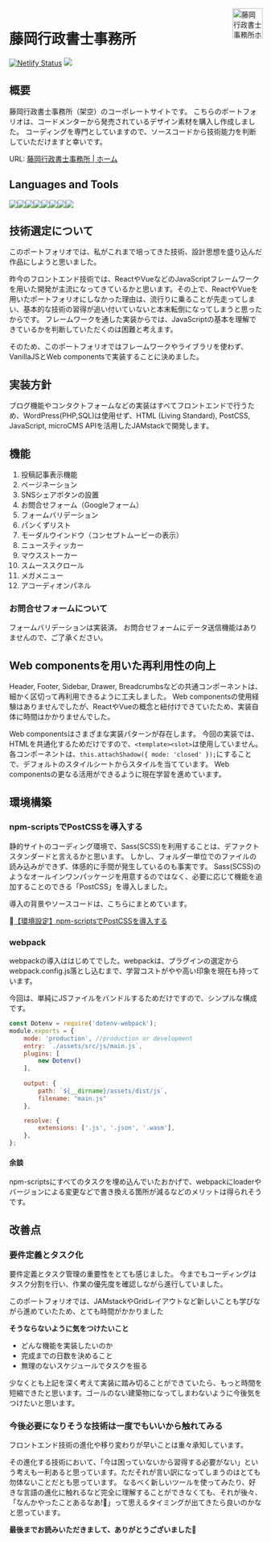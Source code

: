 <a href="https://reverent-volhard-d99d5d.netlify.app/">
  <img src="https://reverent-volhard-d99d5d.netlify.app/images/logo.svg" align="right" height="60" title="藤岡行政書士事務所ホームページ">
</a>

# 藤岡行政書士事務所
[![Netlify Status](https://api.netlify.com/api/v1/badges/191398e6-dd2b-4294-aac2-b5320edc2cdc/deploy-status)](https://app.netlify.com/sites/reverent-volhard-d99d5d/deploys)
<a href="https://jamstack.org/" target="_blank" rel="noopener noreferrer"><img src="https://img.shields.io/badge/-Jamstack-F0047F.svg?logo=jamstack&style=popout-square"></a>

## 概要
藤岡行政書士事務所（架空）のコーポレートサイトです。
こちらのポートフォリオは、コードメンターから発売されているデザイン素材を購入し作成しました。
コーディングを専門としていますので、ソースコードから技術能力を判断していただけますと幸いです。

URL: [藤岡行政書士事務所 | ホーム](https://reverent-volhard-d99d5d.netlify.app/)


## Languages and Tools
<a href="https://azure.microsoft.com/ja-jp/products/visual-studio-code/" target="_blank" rel="noopener noreferrer"><img src="https://img.shields.io/badge/-Visualstudiocode-007ACC.svg?logo=visualstudiocode&style=popout-square"></a><a href="https://www.npmjs.com/" target="_blank" rel="noopener noreferrer"><img src="https://img.shields.io/badge/-Npm-CB3837.svg?logo=npm&style=popout-square"></a><a href="https://webpack.js.org/" target="_blank" rel="noopener noreferrer"><img src="https://img.shields.io/badge/-Webpack-2b3a42.svg?logo=webpack&style=popout-square"></a><a href="https://momdo.github.io/html/" target="_blank" rel="noopener noreferrer"><img src="https://img.shields.io/badge/-Html5-f2f2f2.svg?logo=html5&style=popout-square"></a><a href="https://postcss.org/" target="_blank" rel="noopener noreferrer"><img src="https://img.shields.io/badge/-PostCSS-DD3A0A.svg?logo=postcss&style=popout-square"></a><a href="https://www.webcomponents.org/"  target="_blank" rel="noopener noreferrer"><img src="https://img.shields.io/badge/-Webcomponents.org-f2f2f2.svg?logo=webcomponents.org&style=popout-square"></a><a href="https://www.adobe.com/jp/products/xd.html" target="_blank" rel="noopener noreferrer"><img src="https://img.shields.io/badge/-Adobe%20xd-FF2BC2.svg?logo=adobe-xd&style=popout-square"></a><a href="https://github.com/" target="_blank" rel="noopener noreferrer"><img src="https://img.shields.io/badge/-Github-181717.svg?logo=github&style=popout-square"></a>


## 技術選定について
このポートフォリオでは、私がこれまで培ってきた技術、設計思想を盛り込んだ作品にしようと思いました。

昨今のフロントエンド技術では、ReactやVueなどのJavaScriptフレームワークを用いた開発が主流になってきているかと思います。その上で、ReactやVueを用いたポートフォリオにしなかった理由は、流行りに乗ることが先走ってしまい、基本的な技術の習得が追い付いていないと本末転倒になってしまうと思ったからです。
フレームワークを通した実装からでは、JavaScriptの基本を理解できているかを判断していただくのは困難と考えます。

そのため、このポートフォリオではフレームワークやライブラリを使わず、VanillaJSとWeb componentsで実装することに決めました。

## 実装方針
ブログ機能やコンタクトフォームなどの実装はすべてフロントエンドで行うため、WordPress(PHP,SQL)は使用せず、HTML (Living Standard), PostCSS, JavaScript, microCMS APIを活用したJAMstackで開発します。


## 機能
1. 投稿記事表示機能
2. ページネーション
3. SNSシェアボタンの設置
4. お問合せフォーム（Googleフォーム）
5. フォームバリデーション
6. パンくずリスト
7. モーダルウインドウ（コンセプトムービーの表示）
8. ニュースティッカー
9. マウスストーカー
10. スムーススクロール
11. メガメニュー
12. アコーディオンパネル


### お問合せフォームについて
フォームバリデーションは実装済。
お問合せフォームにデータ送信機能はありませんので、ご了承ください。


## Web componentsを用いた再利用性の向上
Header, Footer, Sidebar, Drawer, Breadcrumbsなどの共通コンポーネントは、細かく区切って再利用できるように工夫しました。
Web componentsの使用経験はありませんでしたが、ReactやVueの概念と紐付けできていたため、実装自体に時間はかかりませんでした。

Web componentsはさまざまな実装パターンが存在します。
今回の実装では、HTMLを共通化するためだけですので、``<template><slot>``は使用していません。
各コンポーネントは、``this.attachShadow({ mode: 'closed' });``にすることで、デフォルトのスタイルシートからスタイルを当てています。
Web componentsの更なる活用ができるように現在学習を進めています。


## 環境構築
### npm-scriptsでPostCSSを導入する
静的サイトのコーディング環境で、Sass(SCSS)を利用することは、デファクトスタンダードと言えるかと思います。
しかし、フォルダー単位でのファイルの読み込みができず、体感的に手間が発生しているのも事実です。
Sass(SCSS)のようなオールインワンパッケージを用意するのではなく、必要に応じて機能を追加することのできる「PostCSS」を導入しました。

導入の背景やソースコードは、こちらにまとめています。

🔗[【環境設定】npm-scriptsでPostCSSを導入する](https://github.com/street-m3/npm-scripts-postcss)


### webpack
webpackの導入ははじめてでした。webpackは、プラグインの選定からwebpack.config.js落とし込むまで、学習コストがやや高い印象を現在も持っています。

今回は、単純にJSファイルをバンドルするためだけですので、シンプルな構成です。

```` webpack.config.js
const Dotenv = require('dotenv-webpack');
module.exports = {
    mode: 'production', //production or development
    entry: `./assets/src/js/main.js`,
    plugins: [
        new Dotenv()
    ],
    
    output: {
        path: `${__dirname}/assets/dist/js`,
        filename: "main.js"
    },

    resolve: {
        extensions: ['.js', '.json', '.wasm'],
    },
};
````


#### 余談

npm-scriptsにすべてのタスクを埋め込んでいたおかげで、webpackにloaderやバージョンによる変更などで書き換える箇所が減るなどのメリットは得られそうです。



## 改善点
### 要件定義とタスク化
要件定義とタスク管理の重要性をとても感じました。
今までもコーディングはタスク分割を行い、作業の優先度を確認しながら進行していました。

このポートフォリオでは、JAMstackやGridレイアウトなど新しいことも学びながら進めていたため、とても時間がかかりました


**そうならないように気をつけたいこと**

- どんな機能を実装したいのか
- 完成までの日数を決めること
- 無理のないスケジュールでタスクを振る

少なくとも上記を深く考えて実装に踏み切ることができていたら、もっと時間を短縮できたと思います。ゴールのない建築物になってしまわないように今後気をつけたいと思います。


### 今後必要になりそうな技術は一度でもいいから触れてみる
フロントエンド技術の進化や移り変わりが早いことは重々承知しています。

その進化する技術において、「今は困っていないから習得する必要がない」という考えも一利あると思っています。ただそれが言い訳になってしまうのはとても勿体ないことだとも思っています。
なるべく新しいツールを使ってみたり、好きな言語の進化に触れるなど完全に理解することができなくても、それが後々、「なんかやったことあるなあ!🤔」って思えるタイミングが出てきたら良いのかなと思っています。


**最後までお読みいただきまして、ありがとうございました🙏**
